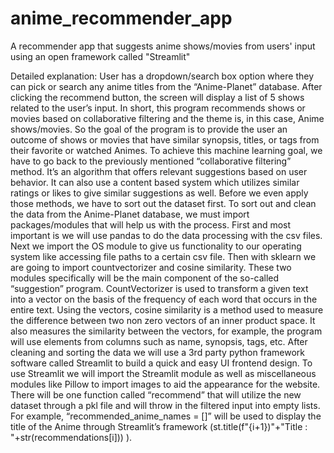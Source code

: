 # anime_recommender_app
A recommender app that suggests anime shows/movies from users' input using an open framework called "Streamlit"

Detailed explanation:
User has a dropdown/search box option where they can pick or search any anime titles from the “Anime-Planet” database. After clicking the recommend button, the screen
will display a list of 5 shows related to the user’s input. In short, this program recommends shows or movies based on collaborative filtering and the theme is, in this
case, Anime shows/movies. So the goal of the program is to provide the user an outcome of shows or movies that have similar synopsis, titles, or tags from their favorite
or watched Animes. To achieve this machine learning goal, we have to go back to the previously mentioned “collaborative filtering” method. It’s an algorithm that offers
relevant suggestions based on user behavior. It can also use a content based system which utilizes similar ratings or likes to give similar suggestions as well. Before
we even apply those methods, we have to sort out the dataset first. To sort out and clean the data from the Anime-Planet database, we must import packages/modules that
will help us with the process. First and most important is we will use pandas to do the data processing with the csv files. Next we import the OS module to give us
functionality to our operating system like accessing file paths to a certain csv file. Then with sklearn we are going to import countvectorizer and cosine similarity.
These two modules specifically will be the main component of the so-called “suggestion” program. CountVectorizer is used to transform a given text into a vector on the
basis of the frequency of each word that occurs in the entire text. Using the vectors, cosine similarity is a method used to measure the difference between two non zero
vectors of an inner product space. It also measures the similarity between the vectors, for example, the program will use elements from columns such as name, synopsis,
tags, etc. After cleaning and sorting the data we will use a 3rd party python framework software called Streamlit to build a quick and easy UI frontend design. To use
Streamlit we will import the Streamlit module as well as miscellaneous modules like Pillow to import images to aid the appearance for the website. There will be one
function called “recommend” that will utilize the new dataset through a pkl file and will throw in the filtered input into empty lists. For example,
“recommended_anime_names = []” will be used to display the title of the Anime through Streamlit’s framework (st.title(f"{i+1})"+"Title  :  "+str(recommendations[i])) ).
